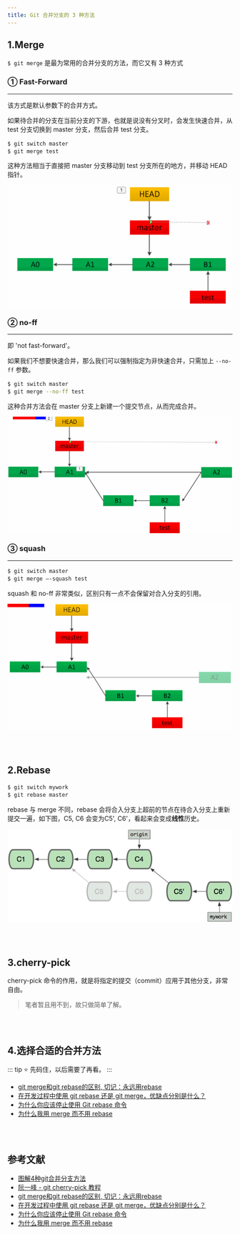 ```yaml
---
title: Git 合并分支的 3 种方法
---
```


## 1.Merge

`$ git merge` 是最为常用的合并分支的方法，而它又有 3 种方式

### ① Fast-Forward

---

该方式是默认参数下的合并方式。

如果待合并的分支在当前分支的下游，也就是说没有分叉时，会发生快速合并，从 test 分支切换到 master 分支，然后合并 test 分支。

``` bash
$ git switch master
$ git merge test
```

这种方法相当于直接把 master 分支移动到 test 分支所在的地方，并移动 HEAD 指针。

<center><img src='./figures/30-merge-ff.gif' align='center'></img></center>

### ② no-ff

---

即 'not fast-forward'。

如果我们不想要快速合并，那么我们可以强制指定为非快速合并，只需加上 `--no-ff` 参数。

``` bash
$ git switch master
$ git merge --no-ff test
```

这种合并方法会在 master 分支上新建一个提交节点，从而完成合并。

<center><img src='./figures/30-merge-noff.gif' align='center'></img></center>

### ③ squash

---

``` bash
$ git switch master
$ git merge –-squash test
```

squash 和 no-ff 非常类似，区别只有一点不会保留对合入分支的引用。

<center><img src='./figures/30-merge-squash.gif' align='center'></img></center>

<br></br>

## 2.Rebase

``` bash
$ git switch mywork
$ git rebase master
```

rebase 与 merge 不同，rebase 会将合入分支上超前的节点在待合入分支上重新提交一遍，如下图，C5, C6 会变为C5', C6'，看起来会变成**线性**历史。

<center><img src='./figures/3-7-rebase.png' align='center'></img></center>

<br></br>

## 3.cherry-pick

cherry-pick 命令的作用，就是将指定的提交（commit）应用于其他分支，非常自由。

> 笔者暂且用不到，故只做简单了解。

<br></br>

## 4.选择合适的合并方法

::: tip
:star: 先码住，以后需要了再看。
:::

- [git merge和git rebase的区别, 切记：永远用rebase](https://zhuanlan.zhihu.com/p/75499871)
- [在开发过程中使用 git rebase 还是 git merge，优缺点分别是什么？](https://www.zhihu.com/question/36509119)
- [为什么你应该停止使用 Git rebase 命令](https://zhuanlan.zhihu.com/p/29682134)
- [为什么我用 merge 而不用 rebase](https://zhuanlan.zhihu.com/p/32097637)

<br></br>

## 参考文献

- [图解4种git合并分支方法](https://yanhaijing.com/git/2017/07/14/four-method-for-git-merge/)
- [阮一峰 - git cherry-pick 教程](https://ruanyifeng.com/blog/2020/04/git-cherry-pick.html)
- [git merge和git rebase的区别, 切记：永远用rebase](https://zhuanlan.zhihu.com/p/75499871)
- [在开发过程中使用 git rebase 还是 git merge，优缺点分别是什么？](https://www.zhihu.com/question/36509119)
- [为什么你应该停止使用 Git rebase 命令](https://zhuanlan.zhihu.com/p/29682134)
- [为什么我用 merge 而不用 rebase](https://zhuanlan.zhihu.com/p/32097637)

